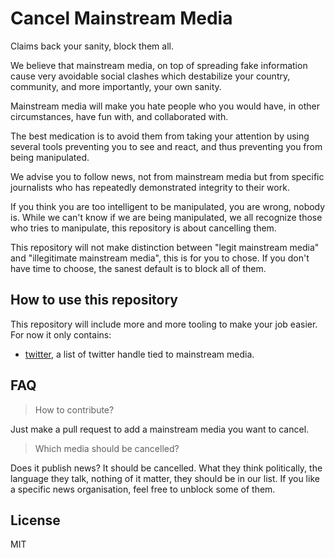 # Cancel Mainstream Media

Claims back your sanity, block them all.

We believe that mainstream media, on top of spreading fake information cause very avoidable social clashes which destabilize your country, community, and more importantly, your own sanity.

Mainstream media will make you hate people who you would have, in other circumstances, have fun with, and collaborated with.

The best medication is to avoid them from taking your attention by using several tools preventing you to see and react, and thus preventing you from being manipulated.

We advise you to follow news, not from mainstream media but from specific journalists who has repeatedly demonstrated integrity to their work.

If you think you are too intelligent to be manipulated, you are wrong, nobody is. While we can't know if we are being manipulated, we all recognize those who tries to manipulate, this repository is about cancelling them.

This repository will not make distinction between "legit mainstream media" and "illegitimate mainstream media", this is for you to chose. If you don't have time to choose, the sanest default is to block all of them.

## How to use this repository

This repository will include more and more tooling to make your job easier. For now it only contains:

* [twitter](twitter.md), a list of twitter handle tied to mainstream media.

## FAQ

> How to contribute?

Just make a pull request to add a mainstream media you want to cancel.

> Which media should be cancelled?

Does it publish news? It should be cancelled.
What they think politically, the language they talk, nothing of it matter, they should be in our list.
If you like a specific news organisation, feel free to unblock some of them.

## License

MIT
